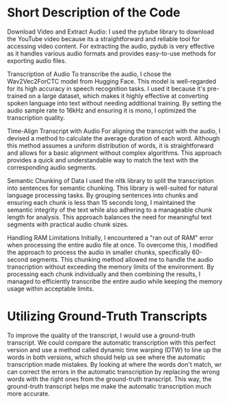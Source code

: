 # Short Description of the Code


Download Video and Extract Audio: I used the pytube library to download the YouTube video because its a straightforward and reliable tool for accessing video content. For extracting the audio, pydub is very effective as it handles various audio formats and provides easy-to-use methods for exporting audio files.

Transcription of Audio To transcribe the audio, I chose the Wav2Vec2ForCTC model from Hugging Face. This model is well-regarded for its high accuracy in speech recognition tasks. I used it because it's pre-trained on a large dataset, which makes it highly effective at converting spoken language into text without needing additional training. By setting the audio sample rate to 16kHz and ensuring it is mono, I optimized the transcription quality.

Time-Align Transcript with Audio For aligning the transcript with the audio, I devised a method to calculate the average duration of each word. Although this method assumes a uniform distribution of words, it is straightforward and allows for a basic alignment without complex algorithms. This approach provides a quick and understandable way to match the text with the corresponding audio segments.

Semantic Chunking of Data I used the nltk library to split the transcription into sentences for semantic chunking. This library is well-suited for natural language processing tasks. By grouping sentences into chunks and ensuring each chunk is less than 15 seconds long, I maintained the semantic integrity of the text while also adhering to a manageable chunk length for analysis. This approach balances the need for meaningful text segments with practical audio chunk sizes.

Handling RAM Limitations Initially, I encountered a "ran out of RAM" error when processing the entire audio file at once. To overcome this, I modified the approach to process the audio in smaller chunks, specifically 60-second segments. This chunking method allowed me to handle the audio transcription without exceeding the memory limits of the environment. By processing each chunk individually and then combining the results, I managed to efficiently transcribe the entire audio while keeping the memory usage within acceptable limits.

# Utilizing Ground-Truth Transcripts
To improve the quality of the transcript, I would use a ground-truth transcript. We could compare the automatic transcription with this perfect version and use a method called dynamic time warping (DTW) to line up the words in both versions, which should help us see where the automatic transcription made mistakes. By looking at where the words don't match, wr can correct the errors in the automatic transcription by replacing the wrong words with the right ones from the ground-truth transcript. This way, the ground-truth transcript helps me make the automatic transcription much more accurate.
